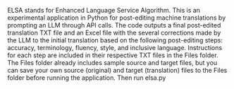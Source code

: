 ELSA stands for Enhanced Language Service Algorithm. This is an experimental application in Python for post-editing machine translations by prompting an LLM through API calls.
The code outputs a final post-edited translation TXT file and an Excel file with the several corrections made by the LLM to the initial translation based on the following post-editing steps: accuracy, terminology, fluency, style, and inclusive language.
Instructions for each step are included in their respective TXT files in the Files folder.
The Files folder already includes sample source and target files, but you can save your own source (original) and target (translation) files to the Files folder before running the application.
Then run elsa.py
